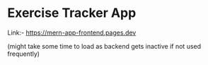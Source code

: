 # Exercise Tracker App
Link:- https://mern-app-frontend.pages.dev

(might take some time to load as backend gets inactive if not used frequently)
